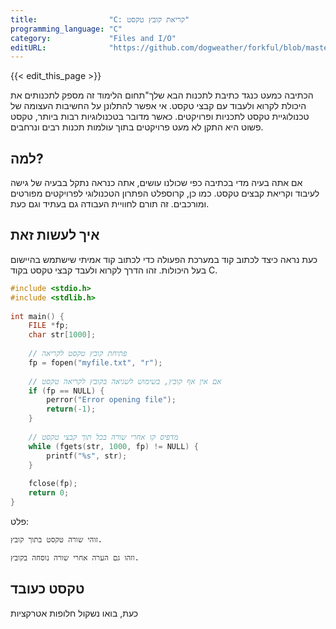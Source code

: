 ```yaml
---
title:                "C: קריאת קובץ טקסט"
programming_language: "C"
category:             "Files and I/O"
editURL:              "https://github.com/dogweather/forkful/blob/master/content/he/c/reading-a-text-file.md"
---
```


{{< edit_this_page >}}

הכתיבה כמעט כנגד כתיבת לתכנות הבא שלך"תחום הלימוד זה מספק לתכנותים את היכולת לקרוא ולעבוד עם קבצי טקסט. אי אפשר להתלונן על החשיבות העצומה של טכנולוגיית טקסט לתכניות ופרויקטים. כאשר מדובר בטכנולוגיות רבות ביותר, טקסט פשוט היא התקן לא מעט פרויקטים בתוך עולמות תכנות רבים ונרחבים.

## למה?

אם אתה בעיה מדי בכתיבה כפי שכולנו עושים, אתה כנראה נתקל בבעיה של גישה לעיבוד וקריאת קבצים טקסט. כמו כן, קרוספלט הפתרון הטכנולוגי לפרויקטים מפורטים ומורכבים. זה תורם לחוויית העבודה גם בעתיד וגם כעת.

## איך לעשות זאת

כעת נראה כיצד לכתוב קוד במערכת הפעולה כדי לכתוב קוד אמיתי שישתמש בהיישום בעל היכולות. זהו הדרך לקרוא ולעבד קבצי טקסט בקוד C.

```C 
#include <stdio.h> 
#include <stdlib.h> 
    
int main() { 
    FILE *fp; 
    char str[1000]; 
  
    // פתיחת קובץ טקסט לקריאה 
    fp = fopen("myfile.txt", "r"); 
  
    // אם אין אף קובץ, בשימוש לשגיאה בקובץ לקריאה טקסט 
    if (fp == NULL) { 
        perror("Error opening file"); 
        return(-1); 
    } 
  
    // מדפיס קו אחרי שורה בכל תוך קבצי טקסט 
    while (fgets(str, 1000, fp) != NULL) { 
        printf("%s", str); 
    } 
  
    fclose(fp); 
    return 0; 
} 
```

פלט:
```
זוהי שורה טקסט בתוך קובץ.

וזהו גם הערה אחרי שורה נוסחה בקובץ.
```

## טקסט כעובד

כעת, בואו נשקול חלופות אטרקציות